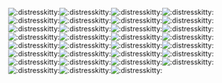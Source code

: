 ![:distresskitty:](https://cdn.discordapp.com/emojis/748269816527323306.png)![:distresskitty:](https://cdn.discordapp.com/emojis/748269816527323306.png)![:distresskitty:](https://cdn.discordapp.com/emojis/748269816527323306.png)![:distresskitty:](https://cdn.discordapp.com/emojis/748269816527323306.png)![:distresskitty:](https://cdn.discordapp.com/emojis/748269816527323306.png)![:distresskitty:](https://cdn.discordapp.com/emojis/748269816527323306.png)![:distresskitty:](https://cdn.discordapp.com/emojis/748269816527323306.png)![:distresskitty:](https://cdn.discordapp.com/emojis/748269816527323306.png)![:distresskitty:](https://cdn.discordapp.com/emojis/748269816527323306.png)![:distresskitty:](https://cdn.discordapp.com/emojis/748269816527323306.png)![:distresskitty:](https://cdn.discordapp.com/emojis/748269816527323306.png)![:distresskitty:](https://cdn.discordapp.com/emojis/748269816527323306.png)![:distresskitty:](https://cdn.discordapp.com/emojis/748269816527323306.png)![:distresskitty:](https://cdn.discordapp.com/emojis/748269816527323306.png)![:distresskitty:](https://cdn.discordapp.com/emojis/748269816527323306.png)![:distresskitty:](https://cdn.discordapp.com/emojis/748269816527323306.png)![:distresskitty:](https://cdn.discordapp.com/emojis/748269816527323306.png)![:distresskitty:](https://cdn.discordapp.com/emojis/748269816527323306.png)![:distresskitty:](https://cdn.discordapp.com/emojis/748269816527323306.png)![:distresskitty:](https://cdn.discordapp.com/emojis/748269816527323306.png)![:distresskitty:](https://cdn.discordapp.com/emojis/748269816527323306.png)![:distresskitty:](https://cdn.discordapp.com/emojis/748269816527323306.png)![:distresskitty:](https://cdn.discordapp.com/emojis/748269816527323306.png)![:distresskitty:](https://cdn.discordapp.com/emojis/748269816527323306.png)![:distresskitty:](https://cdn.discordapp.com/emojis/748269816527323306.png)![:distresskitty:](https://cdn.discordapp.com/emojis/748269816527323306.png)![:distresskitty:](https://cdn.discordapp.com/emojis/748269816527323306.png)![:distresskitty:](https://cdn.discordapp.com/emojis/748269816527323306.png)![:distresskitty:](https://cdn.discordapp.com/emojis/748269816527323306.png)![:distresskitty:](https://cdn.discordapp.com/emojis/748269816527323306.png)![:distresskitty:](https://cdn.discordapp.com/emojis/748269816527323306.png)
